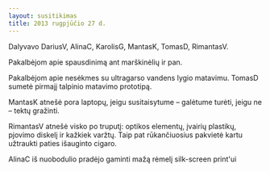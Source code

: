 ```yaml
---
layout: susitikimas
title: 2013 rugpjūčio 27 d.
---
```

Dalyvavo DariusV, AlinaC, KarolisG, MantasK, TomasD, RimantasV.

Pakalbėjom apie spausdinimą ant marškinėlių ir pan.

Pakalbėjom apie nesėkmes su ultragarso vandens lygio matavimu. TomasD sumetė pirmajį talpinio matavimo prototipą.

MantasK atnešė pora laptopų, jeigu susitaisytume – galėtume turėti, jeigu ne – tektų gražinti.

RimantasV atnešė visko po truputį: optikos elementų, įvairių plastikų, pjovimo diskelį ir kažkiek varžtų. Taip pat rūkančiuosius pakvietė kartu užtraukti paties išauginto cigaro.

AlinaC iš nuobodulio pradėjo gaminti mažą rėmelį silk-screen print'ui
